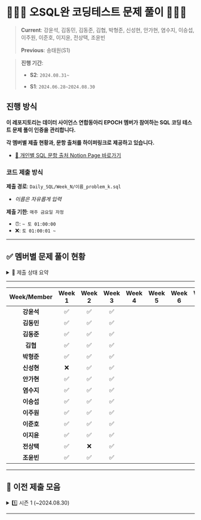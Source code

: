 # 👨🏻‍💻 오SQL완 코딩테스트 문제 풀이 🧑🏻‍💻
> **Current**: 강윤석, 김동민, 김동준, 김협, 박형준, 신성현, 안가현, 염수지, 이승섭, 이주원, 이준호, 이지윤, 전상택, 조윤빈
> 
> **Previous**: 송태원(S1)

> **진행 기간**: 
>
> - **S2**: `2024.08.31~` 
> 
> - **S1**: `2024.06.28~2024.08.30`


## 진행 방식
**이 레포지토리는 데이터 사이언스 연합동아리 EPOCH 멤버가 참여하는 SQL 코딩 테스트 문제 풀이 인증을 관리합니다.**

**각 멤버별 제출 현황과, 문항 출처를 하이퍼링크로 제공하고 있습니다.**

- [🔗 개인별 SQL 문항 출처 Notion Page 바로가기](https://www.notion.so/SQL-acf9c7bf40a741d3b3b72a1948211162?pvs=4#dcf6897b17414111a3feabc02f1cd563)


### 코드 제출 방식
**제출 경로**: `Daily_SQL/Week_N/이름_problem_k.sql`
   - *이름은 자유롭게 입력*
  
**제출 기한**: `매주 금요일 자정`
   - ⏰: `~ 토 01:00:00`
   - ❌: `토 01:00:01 ~`
---

## ✅ 멤버별 문제 풀이 현황
<details>
  <summary> 🌈 제출 상태 요약</summary>
  <div markdown="1">
  
  ---

- **제출 완료**: ✅
- **지각 제출**: ⏰
- **미제출**: ❌
- [🐖 저금통 현황 확인하기](https://tartan-text-a3d.notion.site/SQL-acf9c7bf40a741d3b3b72a1948211162?pvs=4)
  
  </div>
  </details>

---

| Week/Member | Week 1 | Week 2 | Week 3 | Week 4 | Week 5 | Week 6 | Week 7 | Week 8 | Week 9 | Week 10 | 
|:---------:|:------:|:------:|:------:|:------:|:------:|:------:|:------:|:------:|:------:|:-------:|
| **강윤석**    |   ✅  |   ✅   |  ✅ |     |     |     |     |     |     |      |          
| **김동민**    |   ✅  |   ✅   |  ✅ |     |     |     |     |     |     |      |          
| **김동준**    |   ✅  |   ✅   |  ✅ |     |     |     |     |     |     |      |          
| **김협**      |   ✅  |   ✅   |  ✅ |     |     |     |     |     |     |      |          
| **박형준**      | ✅    | ✅     |✅   |     |     |     |     |     |     |      |   
| **신성현**      | ❌    | ✅     |✅   |     |     |     |     |     |     |      |     
| **안가현**    |   ✅  |   ✅   |  ✅ |     |     |     |     |     |     |      |          
| **염수지**    |   ✅  |   ✅   |  ✅ |     |     |     |     |     |     |      |          
| **이승섭**    |   ✅  |   ✅   |  ✅ |     |     |     |     |     |     |      |          
| **이주원**    |   ✅  |   ✅   |  ✅ |     |     |     |     |     |     |      |          
| **이준호**    |   ✅  |   ✅   |  ✅ |     |     |     |     |     |     |      |          
| **이지윤**    |   ✅  |   ✅   |  ✅ |     |     |     |     |     |     |      |          
| **전상택**    |   ✅  |   ❌   |  ✅ |     |     |     |     |     |     |      |          
| **조윤빈**    |   ✅  |   ✅   |  ✅ |     |     |     |     |     |     |      |          

---
## 🧩 이전 제출 모음

<details>
  <summary> 1️⃣ 시즌 1 (~2024.08.30)</summary>
  <div markdown="1">
  
  | Week/Member | Week 1 | Week 2 | Week 3 | Week 4 | Week 5 | Week 6 | Week 7 | Week 8 | Week 9 |
|:---------:|:------:|:------:|:------:|:------:|:------:|:------:|:------:|:------:|:------:|
| **강윤석**    | ✅    | ✅    | ✅    | ✅    | ✅    | ✅    | ✅    | ✅    | ✅    |
| **김동민**    | ✅    | ✅    | ✅    | ✅    | ✅    | ✅    | ✅    | ❌    | ✅    |
| **김협**      | ✅    | ✅    | ✅    | ✅    | ✅    | ✅    | ✅    | ✅    | ✅    |
| **송태원**    | ✅    | ✅    | ✅    | ✅    | ✅    | ✅    | ✅    | ✅    | ✅    |
| **안가현**    | ✅    | ✅    | ✅    | ✅    | ✅    | ✅    | ❌    | ✅    | ✅    |
| **염수지**    | ✅    | ❌    | ✅    | ✅    | ✅    | ✅    | ✅    | ✅    | ✅    |
| **이준호**    | ✅    | ✅    | ✅    | ✅    | ✅    | ✅    | ✅    | ✅    | ✅    |
| **이지윤**    | ✅    | ✅    | ✅    | ✅    | ✅    | ✅    | ✅    | ✅    | ✅    |
| **전상택**    | ✅    | ✅    | ✅    | ✅    | ⏰    | ✅    | ✅    | ⏰    | ✅    |

  
  </div>
  </details>

---




